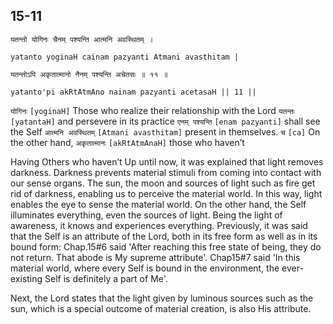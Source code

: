 ## 15-11


```shloka-sa
यतन्तो योगिनः चैनम् पश्यन्ति आत्मनि अवस्थितम् ।
```
```shloka-sa-hk
yatanto yoginaH cainam pazyanti Atmani avasthitam |
```
```shloka-sa
यतन्तोऽपि अकृतात्मानो नैनम् पश्यन्ति अचेतसः ॥ ११ ॥
```
```shloka-sa-hk
yatanto'pi akRtAtmAno nainam pazyanti acetasaH || 11 ||
```

`योगिनः` `[yoginaH]` Those who realize their relationship with the Lord `यतन्तः` `[yatantaH]` and persevere in its practice `एनम् पश्यन्ति` `[enam pazyanti]` shall see the Self `आत्मनि अवस्थितम्` `[Atmani avasthitam]` present in themselves. `च` `[ca]` On the other hand, `अकृतात्मानः` `[akRtAtmAnaH]` those who haven’t

Having 
Others who haven’t 
Up until now, it was explained that light removes darkness. Darkness prevents material stimuli from coming into contact with our sense organs. The sun, the moon and sources of light such as fire get rid of darkness, enabling us to perceive the material world. In this way, light enables the eye to sense the material world. 
On the other hand, the Self illuminates everything, even the sources of light. Being the light of awareness, it knows and experiences everything. 
Previously, it was said that the Self is an attribute of the Lord, both in its free form as well as in its bound form: Chap.15#6 said 'After reaching this free state of being, they do not return. That abode is My supreme attribute'. Chap15#7 said 'In this material world, where every Self is bound in the environment, the ever-existing Self is definitely a part of Me'.



Next, the Lord states that the light given by luminous sources such as the sun, which is a special outcome of material creation, is also His attribute.

